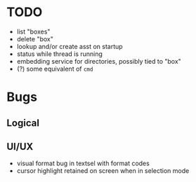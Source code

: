 # TODO

- list "boxes"
- delete "box"
- lookup and/or create asst on startup
- status while thread is running
- embedding service for directories, possibly tied to "box"
- (?) some equivalent of `cmd`


# Bugs

## Logical

## UI/UX
- visual format bug in textsel with format codes
- cursor highlight retained on screen when in selection mode
